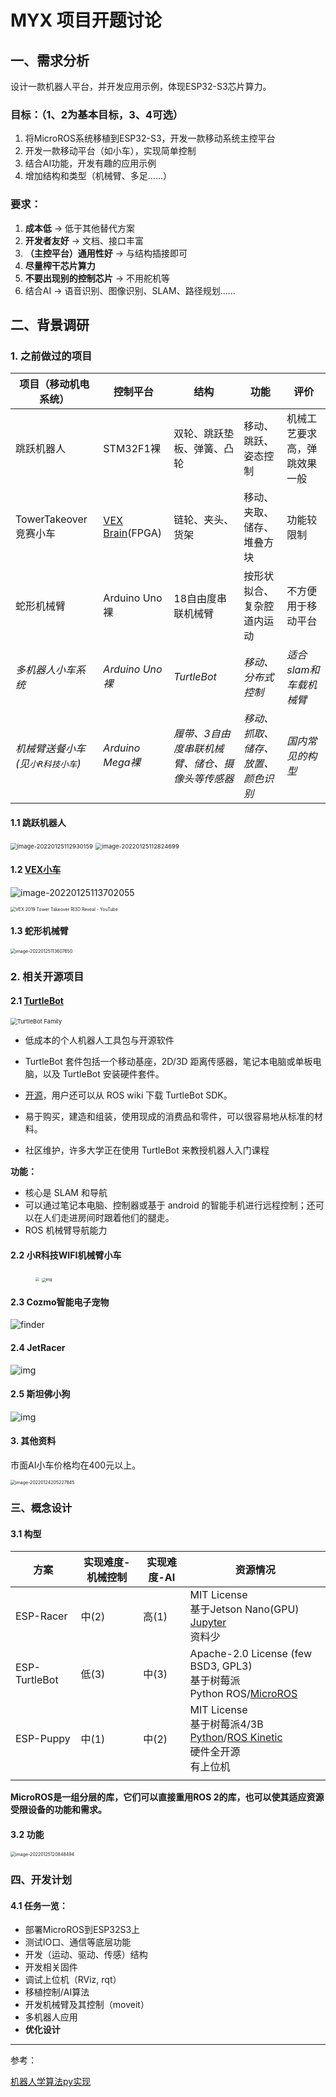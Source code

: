 # MYX 项目开题讨论

## 一、需求分析

设计一款机器人平台，并开发应用示例，体现ESP32-S3芯片算力。



### **目标：**（1、2为基本目标，3、4可选）

1. 将MicroROS系统移植到ESP32-S3，开发一款移动系统主控平台
2. 开发一款移动平台（如小车），实现简单控制
3. 结合AI功能，开发有趣的应用示例
4. 增加结构和类型（机械臂、多足......）



### **要求：**

1. **成本低** -> 低于其他替代方案
2. **开发者友好** -> 文档、接口丰富
3. **（主控平台）通用性好** -> 与结构插接即可
4. **尽量榨干芯片算力**
5. **不要出现别的控制芯片** -> 不用舵机等
6. 结合AI -> 语音识别、图像识别、SLAM、路径规划......

## 二、背景调研

### 1. 之前做过的项目

| 项目（移动机电系统）              | 控制平台                                                     | 结构                                            | 功能                               | 评价                         |
| --------------------------------- | ------------------------------------------------------------ | ----------------------------------------------- | ---------------------------------- | ---------------------------- |
| 跳跃机器人                        | STM32F1裸                                                    | 双轮、跳跃垫板、弹簧、凸轮                      | 移动、跳跃、姿态控制               | 机械工艺要求高，弹跳效果一般 |
| TowerTakeover竞赛小车             | [VEX Brain](https://www.vexrobotics.com/276-4810.html)(FPGA) | 链轮、夹头、货架                                | 移动、夹取、储存、堆叠方块         | 功能较限制                   |
| 蛇形机械臂                        | Arduino Uno裸                                                | 18自由度串联机械臂                              | 按形状拟合、复杂腔道内运动         | 不方便用于移动平台           |
| *多机器人小车系统*                | *Arduino Uno裸*                                              | *TurtleBot*                                     | *移动、分布式控制*                 | *适合slam和车载机械臂*       |
| *机械臂送餐小车(见`小R科技小车`)* | *Arduino Mega裸*                                             | *履带、3自由度串联机械臂、储仓、摄像头等传感器* | *移动、抓取、储存、放置、颜色识别* | *国内常见的构型*             |

#### 1.1 跳跃机器人

<img src="/home/maoyuxuan/.config/Typora/typora-user-images/image-20220125112930159.png" alt="image-20220125112930159" style="zoom:67%;" />

<img src="/home/maoyuxuan/.config/Typora/typora-user-images/image-20220125112824699.png" alt="image-20220125112824699" style="zoom:67%;" />



#### 1.2 [VEX小车](https://www.bilibili.com/video/BV1K7411z7KV?from=search&seid=13744581929295231384&spm_id_from=333.337.0.0)

![image-20220125113702055](/home/maoyuxuan/.config/Typora/typora-user-images/image-20220125113702055.png)

<img src="https://i.ytimg.com/vi/QJI29QI5COM/maxresdefault.jpg" alt="VEX 2019 Tower Takeover RI3D Reveal - YouTube" style="zoom: 50%;" />



#### 1.3 蛇形机械臂

<img src="/home/maoyuxuan/.config/Typora/typora-user-images/image-20220125113607650.png" alt="image-20220125113607650" style="zoom:50%;" />



### 2. 相关开源项目

#### 2.1 [TurtleBot](https://emanual.robotis.com/docs/en/platform/turtlebot3/overview/)



<img src="https://www.turtlebot.com/assets/images/turtlebot_family.png" alt="TurtleBot Family" style="zoom: 67%;" />	

* 低成本的个人机器人工具包与开源软件

* TurtleBot 套件包括一个移动基座，2D/3D 距离传感器，笔记本电脑或单板电脑，以及 TurtleBot 安装硬件套件。
* [开源](https://github.com/ROBOTIS-GIT/turtlebot3.git)，用户还可以从 ROS wiki 下载 TurtleBot SDK。
* 易于购买，建造和组装，使用现成的消费品和零件，可以很容易地从标准的材料。
* 社区维护，许多大学正在使用 TurtleBot 来教授机器人入门课程

**功能：**

* 核心是 SLAM 和导航
* 可以通过笔记本电脑、控制器或基于 android 的智能手机进行远程控制；还可以在人们走进房间时跟着他们的腿走。
*  ROS 机械臂导航能力



#### 2.2 小R科技WIFI机械臂小车



<figure class="half">
    <img src="https://gd3.alicdn.com/imgextra/i3/94674554/TB2duJ1ruuSBuNjSsziXXbq8pXa_!!94674554.jpg" style="zoom:40%;"/>
    <img src="https://gd2.alicdn.com/imgextra/i3/94674554/O1CN01vKgOER1jVmQ3ljKzN_!!94674554-0-picasso.jpg" alt="img" style="zoom:40%;" />
</figure>



#### 2.3 Cozmo智能电子宠物

![finder](https://github.com/whatrocks/cozmo-tensorflow/raw/master/assets/cozmo-detective.gif)

#### 2.4 JetRacer

![img](https://user-images.githubusercontent.com/4212806/67442981-ce459e00-f5b7-11e9-9c8a-14ab360decb8.gif)

#### 2.5 斯坦佛小狗

![img](https://pro18cda46f-pic3.ysjianzhan.cn/upload/MiniPupper.jpg)

#### 3. 其他资料

市面AI小车价格均在400元以上。

<img src="/home/maoyuxuan/.config/Typora/typora-user-images/image-20220124205227845.png" alt="image-20220124205227845" style="zoom:50%;" />



### 三、概念设计

#### 3.1 构型

| 方案          | 实现难度-机械控制 | 实现难度-AI | 资源情况                                                     |
| ------------- | ----------------- | ----------- | ------------------------------------------------------------ |
| ESP-Racer     | 中(2)             | 高(1)       | MIT License<br />基于Jetson Nano(GPU)<br />[Jupyter](https://github.com/NVIDIA-AI-IOT/jetracer.git)<br />资料少 |
| ESP-TurtleBot | 低(3)             | 中(3)       | Apache-2.0 License (few BSD3, GPL3)<br />基于树莓派<br />Python ROS/[MicroROS](https://github.com/micro-ROS/micro-ROS_kobuki_demo) |
| ESP-Puppy     | 中(1)             | 中(2)       | MIT License<br />基于树莓派4/3B<br />[Python](https://github.com/stanfordroboticsclub/StanfordQuadruped)/[ROS Kinetic](https://github.com/mike4192/spotMicro)<br />硬件全开源<br />有上位机 |
|               |                   |             |                                                              |

**MicroROS是一组分层的库，它们可以直接重用ROS 2的库，也可以使其适应资源受限设备的功能和需求。**



#### 3.2 功能

<img src="/home/maoyuxuan/.config/Typora/typora-user-images/image-20220125120848494.png" alt="image-20220125120848494" style="zoom:50%;" />



### 四、开发计划

#### 4.1 任务一览：

- 部署MicroROS到ESP32S3上
- 测试IO口、通信等底层功能
- 开发（运动、驱动、传感）结构
- 开发相关固件
- 调试上位机（RViz, rqt）
- 移植控制/AI算法
- 开发机械臂及其控制（moveit）
- 多机器人应用
- **优化设计**



***

参考：

[机器人学算法py实现](https://github.com/AtsushiSakai/PythonRobotics.git)
